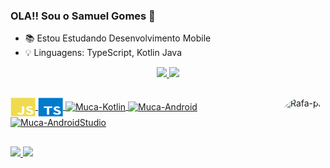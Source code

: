 ### OLA!! Sou o Samuel Gomes 👋

- 📚 Estou Estudando Desenvolvimento Mobile
- 💡 Linguagens: TypeScript, Kotlin Java

<div align="center">
  <a href="https://github.com/MucaGomes">
  <img height="180em" src="https://github-readme-stats.vercel.app/api?username=MucaGomes&show_icons=true&theme=dark&include_all_commits=true&count_private=true"/>
  <img height="180em" src="https://github-readme-stats.vercel.app/api/top-langs/?username=MucaGomes&layout=compact&langs_count=7&theme=dark"/>
</div>

<div>
<img align="right" alt="Rafa-pic" height="150" style="border-radius:50px;" src="https://media.discordapp.net/attachments/993651741293805629/1002710142418178129/imagem_2022-07-29_195219093.png">
</div>

##
  
<div style="display: inline_block" >
  <img align="center" alt="Muca-Js" height="30" width="40" src="https://raw.githubusercontent.com/devicons/devicon/master/icons/javascript/javascript-plain.svg">
  <img align="center" alt="Muca-Ts" height="30" width="40" src="https://raw.githubusercontent.com/devicons/devicon/master/icons/typescript/typescript-plain.svg">
  <img align="center" alt="Muca-Kotlin" height="30" width="40" src="https://cdn.jsdelivr.net/gh/devicons/devicon/icons/kotlin/kotlin-original.svg">
  <img align="center" alt="Muca-Android" height="30" width="40" src="https://cdn.jsdelivr.net/gh/devicons/devicon/icons/android/android-plain-wordmark.svg">
  <img align="center" alt="Muca-AndroidStudio" height="30" width="40" src="https://cdn.jsdelivr.net/gh/devicons/devicon/icons/androidstudio/androidstudio-original.svg">
</div>
  
##  
  <div>
  <a href = "mailto:contatodevmuca@gmail.com"><img src="https://img.shields.io/badge/-Gmail-%23333?style=for-the-badge&logo=gmail&logoColor=white" target="_blank"</a>
  <a href="https://www.linkedin.com/in/samuel-gomes-b6b603242" target="_blank"><img src="https://img.shields.io/badge/-LinkedIn-%230077B5?style=for-the-badge&logo=linkedin&logoColor=white" target="_blank"></a> 
  </div>
  
  
